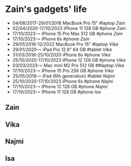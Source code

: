 # Zain's gadgets' life

- 04/08/2017-29/01/2018 MacBook Pro 15" #laptop _Zain_
- 02/04/2020-17/10/2023 iPhone 11 128 GB #phone _Zain_
- 17/10/2023-~ iPhone 15 Pro Max 512 GB #phone _Zain_
- 17/10/2023-~ iPhone 6s #phone _Zain_
- 29/01/2018-12/2022 MacBook Pro 15" #laptop _Vika_
- 29/01/2020-~ iPad Pro 12.9" 64 GB #tablet _Vika_
- 31/03/2018-25/10/2020 iPhone 6s #phone _Vika_
- 25/10/2020-17/10/2023 iPhone 12 128 GB #phone _Vika_
- 03/03/2023-~ Mac mini M2 Pro 512 GB ##laptop _Vika_
- 17/10/2023-~ iPhone 15 Pro 256 GB #phone _Vika_
- 25/05/2018-~ iPad (6th generation) #tablet _Najmi_
- 25/10/2020-17/10/2023 iPhone 6s #phone _Najmi_
- 17/10/2023-~ iPhone 12 128 GB #phone _Najmi_
- 17/10/2023-~ iPhone 11 128 GB #phone _Isa_

## Zain

## Vika

## Najmi

## Isa
